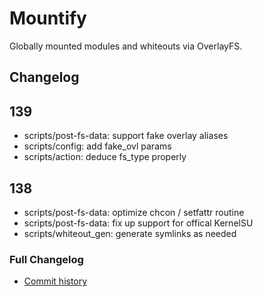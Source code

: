 # Mountify
Globally mounted modules and whiteouts via OverlayFS.

## Changelog
## 139
- scripts/post-fs-data: support fake overlay aliases
- scripts/config: add fake_ovl params
- scripts/action: deduce fs_type properly

## 138
- scripts/post-fs-data: optimize chcon / setfattr routine
- scripts/post-fs-data: fix up support for offical KernelSU
- scripts/whiteout_gen: generate symlinks as needed

### Full Changelog
- [Commit history](https://github.com/backslashxx/mountify/commits/master/)


